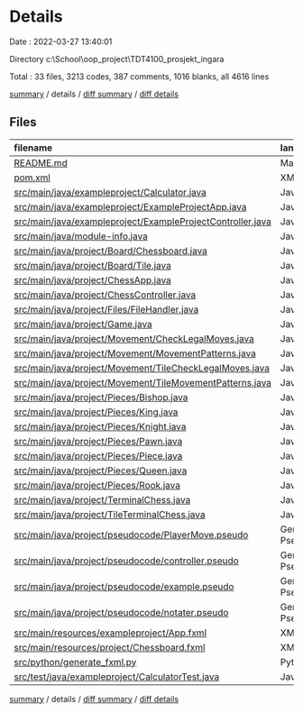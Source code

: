 # Details

Date : 2022-03-27 13:40:01

Directory c:\School\oop_project\TDT4100_prosjekt_ingara

Total : 33 files,  3213 codes, 387 comments, 1016 blanks, all 4616 lines

[summary](results.md) / details / [diff summary](diff.md) / [diff details](diff-details.md)

## Files
| filename | language | code | comment | blank | total |
| :--- | :--- | ---: | ---: | ---: | ---: |
| [README.md](/README.md) | Markdown | 60 | 0 | 29 | 89 |
| [pom.xml](/pom.xml) | XML | 47 | 1 | 10 | 58 |
| [src/main/java/exampleproject/Calculator.java](/src/main/java/exampleproject/Calculator.java) | Java | 10 | 22 | 4 | 36 |
| [src/main/java/exampleproject/ExampleProjectApp.java](/src/main/java/exampleproject/ExampleProjectApp.java) | Java | 17 | 0 | 7 | 24 |
| [src/main/java/exampleproject/ExampleProjectController.java](/src/main/java/exampleproject/ExampleProjectController.java) | Java | 26 | 0 | 8 | 34 |
| [src/main/java/module-info.java](/src/main/java/module-info.java) | Java | 6 | 0 | 1 | 7 |
| [src/main/java/project/Board/Chessboard.java](/src/main/java/project/Board/Chessboard.java) | Java | 136 | 5 | 37 | 178 |
| [src/main/java/project/Board/Tile.java](/src/main/java/project/Board/Tile.java) | Java | 53 | 1 | 30 | 84 |
| [src/main/java/project/ChessApp.java](/src/main/java/project/ChessApp.java) | Java | 17 | 1 | 8 | 26 |
| [src/main/java/project/ChessController.java](/src/main/java/project/ChessController.java) | Java | 83 | 61 | 45 | 189 |
| [src/main/java/project/Files/FileHandler.java](/src/main/java/project/Files/FileHandler.java) | Java | 3 | 3 | 5 | 11 |
| [src/main/java/project/Game.java](/src/main/java/project/Game.java) | Java | 61 | 0 | 24 | 85 |
| [src/main/java/project/Movement/CheckLegalMoves.java](/src/main/java/project/Movement/CheckLegalMoves.java) | Java | 329 | 78 | 130 | 537 |
| [src/main/java/project/Movement/MovementPatterns.java](/src/main/java/project/Movement/MovementPatterns.java) | Java | 358 | 53 | 142 | 553 |
| [src/main/java/project/Movement/TileCheckLegalMoves.java](/src/main/java/project/Movement/TileCheckLegalMoves.java) | Java | 328 | 82 | 130 | 540 |
| [src/main/java/project/Movement/TileMovementPatterns.java](/src/main/java/project/Movement/TileMovementPatterns.java) | Java | 358 | 53 | 142 | 553 |
| [src/main/java/project/Pieces/Bishop.java](/src/main/java/project/Pieces/Bishop.java) | Java | 6 | 0 | 4 | 10 |
| [src/main/java/project/Pieces/King.java](/src/main/java/project/Pieces/King.java) | Java | 6 | 0 | 4 | 10 |
| [src/main/java/project/Pieces/Knight.java](/src/main/java/project/Pieces/Knight.java) | Java | 6 | 0 | 2 | 8 |
| [src/main/java/project/Pieces/Pawn.java](/src/main/java/project/Pieces/Pawn.java) | Java | 24 | 5 | 13 | 42 |
| [src/main/java/project/Pieces/Piece.java](/src/main/java/project/Pieces/Piece.java) | Java | 46 | 1 | 18 | 65 |
| [src/main/java/project/Pieces/Queen.java](/src/main/java/project/Pieces/Queen.java) | Java | 6 | 0 | 3 | 9 |
| [src/main/java/project/Pieces/Rook.java](/src/main/java/project/Pieces/Rook.java) | Java | 6 | 0 | 4 | 10 |
| [src/main/java/project/TerminalChess.java](/src/main/java/project/TerminalChess.java) | Java | 187 | 3 | 58 | 248 |
| [src/main/java/project/TileTerminalChess.java](/src/main/java/project/TileTerminalChess.java) | Java | 185 | 4 | 56 | 245 |
| [src/main/java/project/pseudocode/PlayerMove.pseudo](/src/main/java/project/pseudocode/PlayerMove.pseudo) | Generic Pseudocode | 92 | 9 | 57 | 158 |
| [src/main/java/project/pseudocode/controller.pseudo](/src/main/java/project/pseudocode/controller.pseudo) | Generic Pseudocode | 32 | 5 | 21 | 58 |
| [src/main/java/project/pseudocode/example.pseudo](/src/main/java/project/pseudocode/example.pseudo) | Generic Pseudocode | 2 | 0 | 1 | 3 |
| [src/main/java/project/pseudocode/notater.pseudo](/src/main/java/project/pseudocode/notater.pseudo) | Generic Pseudocode | 2 | 0 | 1 | 3 |
| [src/main/resources/exampleproject/App.fxml](/src/main/resources/exampleproject/App.fxml) | XML | 18 | 0 | 3 | 21 |
| [src/main/resources/project/Chessboard.fxml](/src/main/resources/project/Chessboard.fxml) | XML | 666 | 0 | 4 | 670 |
| [src/python/generate_fxml.py](/src/python/generate_fxml.py) | Python | 12 | 0 | 6 | 18 |
| [src/test/java/exampleproject/CalculatorTest.java](/src/test/java/exampleproject/CalculatorTest.java) | Java | 25 | 0 | 9 | 34 |

[summary](results.md) / details / [diff summary](diff.md) / [diff details](diff-details.md)